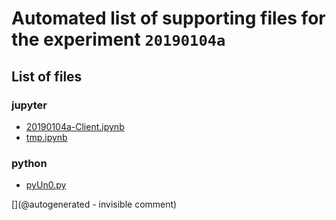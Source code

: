 # Automated list of supporting files for the __experiment `20190104a`__

## List of files

### jupyter

* [20190104a-Client.ipynb](/matty/20190104a/20190104a-Client.ipynb)
* [tmp.ipynb](/tmp.ipynb)


### python

* [pyUn0.py](/matty/20190104a/pyUn0.py)


[](@autogenerated - invisible comment)